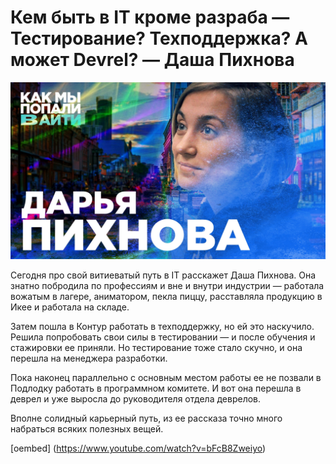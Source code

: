 # Кем быть в IT кроме разраба — Тестирование? Техподдержка? А может Devrel? — Даша Пихнова

![preview](./preview.jpg)

Сегодня про свой витиеватый путь в IT расскажет Даша Пихнова. Она знатно побродила по профессиям и вне и внутри индустрии — работала вожатым в лагере, аниматором, пекла пиццу, расставляла продукцию в Икее и работала на складе.

Затем пошла в Контур работать в техподдержку, но ей это наскучило. Решила попробовать свои силы в тестировании — и после обучения и стажировки ее приняли. Но тестирование тоже стало скучно, и она перешла на менеджера разработки. 

Пока наконец параллельно с основным местом работы ее не позвали в Подлодку работать в программном комитете. И вот она перешла в деврел и уже выросла до руководителя отдела деврелов.

Вполне солидный карьерный путь, из ее рассказа точно много набраться всяких полезных вещей.

[oembed] (https://www.youtube.com/watch?v=bFcB8Zweiyo)
	